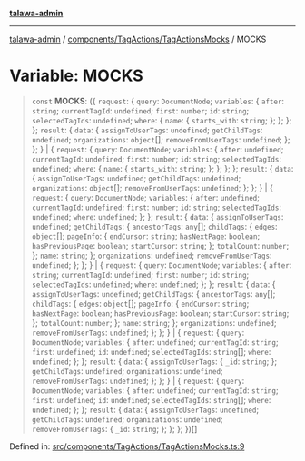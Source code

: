 [**talawa-admin**](../../../../README.md)

***

[talawa-admin](../../../../README.md) / [components/TagActions/TagActionsMocks](../README.md) / MOCKS

# Variable: MOCKS

> `const` **MOCKS**: (\{ `request`: \{ `query`: `DocumentNode`; `variables`: \{ `after`: `string`; `currentTagId`: `undefined`; `first`: `number`; `id`: `string`; `selectedTagIds`: `undefined`; `where`: \{ `name`: \{ `starts_with`: `string`; \}; \}; \}; \}; `result`: \{ `data`: \{ `assignToUserTags`: `undefined`; `getChildTags`: `undefined`; `organizations`: `object`[]; `removeFromUserTags`: `undefined`; \}; \}; \} \| \{ `request`: \{ `query`: `DocumentNode`; `variables`: \{ `after`: `undefined`; `currentTagId`: `undefined`; `first`: `number`; `id`: `string`; `selectedTagIds`: `undefined`; `where`: \{ `name`: \{ `starts_with`: `string`; \}; \}; \}; \}; `result`: \{ `data`: \{ `assignToUserTags`: `undefined`; `getChildTags`: `undefined`; `organizations`: `object`[]; `removeFromUserTags`: `undefined`; \}; \}; \} \| \{ `request`: \{ `query`: `DocumentNode`; `variables`: \{ `after`: `undefined`; `currentTagId`: `undefined`; `first`: `number`; `id`: `string`; `selectedTagIds`: `undefined`; `where`: `undefined`; \}; \}; `result`: \{ `data`: \{ `assignToUserTags`: `undefined`; `getChildTags`: \{ `ancestorTags`: `any`[]; `childTags`: \{ `edges`: `object`[]; `pageInfo`: \{ `endCursor`: `string`; `hasNextPage`: `boolean`; `hasPreviousPage`: `boolean`; `startCursor`: `string`; \}; `totalCount`: `number`; \}; `name`: `string`; \}; `organizations`: `undefined`; `removeFromUserTags`: `undefined`; \}; \}; \} \| \{ `request`: \{ `query`: `DocumentNode`; `variables`: \{ `after`: `string`; `currentTagId`: `undefined`; `first`: `number`; `id`: `string`; `selectedTagIds`: `undefined`; `where`: `undefined`; \}; \}; `result`: \{ `data`: \{ `assignToUserTags`: `undefined`; `getChildTags`: \{ `ancestorTags`: `any`[]; `childTags`: \{ `edges`: `object`[]; `pageInfo`: \{ `endCursor`: `string`; `hasNextPage`: `boolean`; `hasPreviousPage`: `boolean`; `startCursor`: `string`; \}; `totalCount`: `number`; \}; `name`: `string`; \}; `organizations`: `undefined`; `removeFromUserTags`: `undefined`; \}; \}; \} \| \{ `request`: \{ `query`: `DocumentNode`; `variables`: \{ `after`: `undefined`; `currentTagId`: `string`; `first`: `undefined`; `id`: `undefined`; `selectedTagIds`: `string`[]; `where`: `undefined`; \}; \}; `result`: \{ `data`: \{ `assignToUserTags`: \{ `_id`: `string`; \}; `getChildTags`: `undefined`; `organizations`: `undefined`; `removeFromUserTags`: `undefined`; \}; \}; \} \| \{ `request`: \{ `query`: `DocumentNode`; `variables`: \{ `after`: `undefined`; `currentTagId`: `string`; `first`: `undefined`; `id`: `undefined`; `selectedTagIds`: `string`[]; `where`: `undefined`; \}; \}; `result`: \{ `data`: \{ `assignToUserTags`: `undefined`; `getChildTags`: `undefined`; `organizations`: `undefined`; `removeFromUserTags`: \{ `_id`: `string`; \}; \}; \}; \})[]

Defined in: [src/components/TagActions/TagActionsMocks.ts:9](https://github.com/gautam-divyanshu/talawa-admin/blob/2490b2ea9583ec972ca984b1d93932def1c9f92b/src/components/TagActions/TagActionsMocks.ts#L9)
